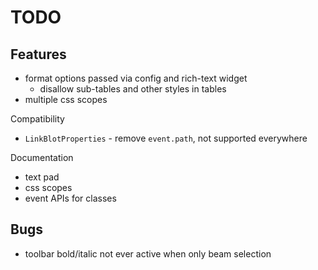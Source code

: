 TODO
====

## Features

- format options passed via config and rich-text widget
    - disallow sub-tables and other styles in tables
- multiple css scopes


Compatibility

- `LinkBlotProperties` - remove `event.path`, not supported everywhere


Documentation

- text pad
- css scopes
- event APIs for classes


## Bugs

- toolbar bold/italic not ever active when only beam selection